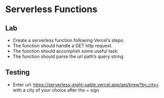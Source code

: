 # Serverless Functions

## Lab

- Create a serverless function following Vercel’s steps.
- The function should handle a GET http request.
- The function should accomplish some useful task.
- The function should parse the url path’s query string.

## Testing

- Enter url: https://serverless-eight-sable.vercel.app/api/brew?by_city=
with a city of your choice after the = sign
